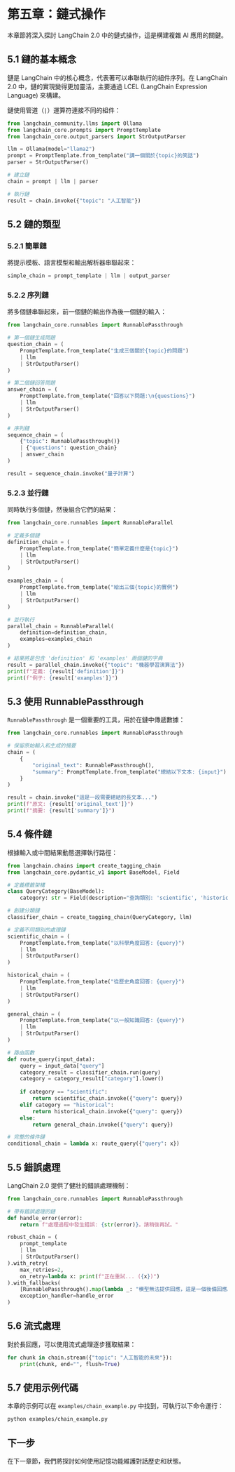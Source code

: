 # 第五章：鏈式操作

本章節將深入探討 LangChain 2.0 中的鏈式操作，這是構建複雜 AI 應用的關鍵。

## 5.1 鏈的基本概念

鏈是 LangChain 中的核心概念，代表著可以串聯執行的組件序列。在 LangChain 2.0 中，鏈的實現變得更加靈活，主要通過 LCEL (LangChain Expression Language) 來構建。

鏈使用管道（`|`）運算符連接不同的組件：

```python
from langchain_community.llms import Ollama
from langchain_core.prompts import PromptTemplate
from langchain_core.output_parsers import StrOutputParser

llm = Ollama(model="llama2")
prompt = PromptTemplate.from_template("講一個關於{topic}的笑話")
parser = StrOutputParser()

# 建立鏈
chain = prompt | llm | parser

# 執行鏈
result = chain.invoke({"topic": "人工智能"})
```

## 5.2 鏈的類型

### 5.2.1 簡單鏈

將提示模板、語言模型和輸出解析器串聯起來：

```python
simple_chain = prompt_template | llm | output_parser
```

### 5.2.2 序列鏈

將多個鏈串聯起來，前一個鏈的輸出作為後一個鏈的輸入：

```python
from langchain_core.runnables import RunnablePassthrough

# 第一個鏈生成問題
question_chain = (
    PromptTemplate.from_template("生成三個關於{topic}的問題")
    | llm
    | StrOutputParser()
)

# 第二個鏈回答問題
answer_chain = (
    PromptTemplate.from_template("回答以下問題:\n{questions}")
    | llm
    | StrOutputParser()
)

# 序列鏈
sequence_chain = (
    {"topic": RunnablePassthrough()}
    | {"questions": question_chain}
    | answer_chain
)

result = sequence_chain.invoke("量子計算")
```

### 5.2.3 並行鏈

同時執行多個鏈，然後組合它們的結果：

```python
from langchain_core.runnables import RunnableParallel

# 定義多個鏈
definition_chain = (
    PromptTemplate.from_template("簡單定義什麼是{topic}")
    | llm
    | StrOutputParser()
)

examples_chain = (
    PromptTemplate.from_template("給出三個{topic}的實例")
    | llm
    | StrOutputParser()
)

# 並行執行
parallel_chain = RunnableParallel(
    definition=definition_chain,
    examples=examples_chain
)

# 結果將是包含 'definition' 和 'examples' 兩個鍵的字典
result = parallel_chain.invoke({"topic": "機器學習演算法"})
print(f"定義: {result['definition']}")
print(f"例子: {result['examples']}")
```

## 5.3 使用 RunnablePassthrough

`RunnablePassthrough` 是一個重要的工具，用於在鏈中傳遞數據：

```python
from langchain_core.runnables import RunnablePassthrough

# 保留原始輸入和生成的摘要
chain = (
    {
        "original_text": RunnablePassthrough(),
        "summary": PromptTemplate.from_template("總結以下文本: {input}") | llm | StrOutputParser()
    }
)

result = chain.invoke("這是一段需要總結的長文本...")
print(f"原文: {result['original_text']}")
print(f"摘要: {result['summary']}")
```

## 5.4 條件鏈

根據輸入或中間結果動態選擇執行路徑：

```python
from langchain.chains import create_tagging_chain
from langchain_core.pydantic_v1 import BaseModel, Field

# 定義標籤架構
class QueryCategory(BaseModel):
    category: str = Field(description="查詢類別: 'scientific', 'historical', 或 'general'")

# 創建分類鏈
classifier_chain = create_tagging_chain(QueryCategory, llm)

# 定義不同類別的處理鏈
scientific_chain = (
    PromptTemplate.from_template("以科學角度回答: {query}")
    | llm
    | StrOutputParser()
)

historical_chain = (
    PromptTemplate.from_template("從歷史角度回答: {query}")
    | llm
    | StrOutputParser()
)

general_chain = (
    PromptTemplate.from_template("以一般知識回答: {query}")
    | llm
    | StrOutputParser()
)

# 路由函數
def route_query(input_data):
    query = input_data["query"]
    category_result = classifier_chain.run(query)
    category = category_result["category"].lower()
    
    if category == "scientific":
        return scientific_chain.invoke({"query": query})
    elif category == "historical":
        return historical_chain.invoke({"query": query})
    else:
        return general_chain.invoke({"query": query})

# 完整的條件鏈
conditional_chain = lambda x: route_query({"query": x})
```

## 5.5 錯誤處理

LangChain 2.0 提供了健壯的錯誤處理機制：

```python
from langchain_core.runnables import RunnablePassthrough

# 帶有錯誤處理的鏈
def handle_error(error):
    return f"處理過程中發生錯誤: {str(error)}。請稍後再試。"

robust_chain = (
    prompt_template
    | llm
    | StrOutputParser()
).with_retry(
    max_retries=2,
    on_retry=lambda x: print(f"正在重試... ({x})")
).with_fallbacks(
    [RunnablePassthrough().map(lambda _: "模型無法提供回應，這是一個後備回應。")],
    exception_handler=handle_error
)
```

## 5.6 流式處理

對於長回應，可以使用流式處理逐步獲取結果：

```python
for chunk in chain.stream({"topic": "人工智能的未來"}):
    print(chunk, end="", flush=True)
```

## 5.7 使用示例代碼

本章的示例可以在 `examples/chain_example.py` 中找到，可執行以下命令運行：

```bash
python examples/chain_example.py
```

## 下一步

在下一章節，我們將探討如何使用記憶功能維護對話歷史和狀態。
